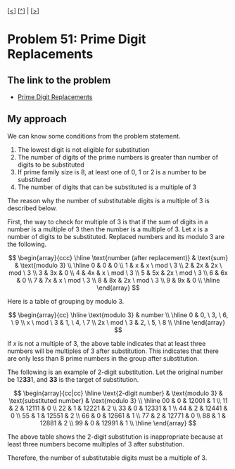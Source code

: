 \[[<](./p0050.md)] \[[^](../README.md)] | \[[>](./p0052.md)]

# Problem 51: Prime Digit Replacements

## The link to the problem

- [Prime Digit Replacements](https://projecteuler.net/problem=51)

## My approach

We can know some conditions from the problem statement.

1. The lowest digit is not eligible for substitution
1. The number of digits of the prime numbers is greater than number of digits to be substituted
1. If prime family size is 8, at least one of 0, 1 or 2 is a number to be substituted
1. The number of digits that can be substituted is a multiple of 3

The reason why the number of substitutable digits is a multiple of 3 is described below.

First, the way to check for multiple of 3 is that if the sum of digits in a number
is a multiple of 3 then the number is a multiple of 3.
Let $x$ is a number of digits to be substituted.
Replaced numbers and its modulo 3 are the following.

$$
\begin{array}{ccc}
\hline
\text{number (after replacement)} & \text{sum} & \text{modulo 3} \\
\hline
0 & 0 & 0 \\
1 & x & x \ mod \ 3 \\
2 & 2x & 2x \ mod \ 3 \\
3 & 3x & 0 \\
4 & 4x & x \ mod \ 3 \\
5 & 5x & 2x \ mod \ 3 \\
6 & 6x & 0 \\
7 & 7x & x \ mod \ 3 \\
8 & 8x & 2x \ mod \ 3 \\
9 & 9x & 0 \\
\hline
\end{array}
$$

Here is a table of grouping by modulo 3.

$$
\begin{array}{cc}
\hline
\text{modulo 3} & number \\
\hline
0 & 0, \ 3, \ 6, \ 9 \\
x \ mod \ 3 & 1, \ 4, \ 7 \\
2x \ mod \ 3 & 2, \ 5, \ 8 \\
\hline
\end{array}
$$

If $x$ is not a multiple of 3,
the above table indicates that at least three numbers will be multiples of 3 after substitution.
This indicates that there are only less than 8 prime numbers in the group after substitution.

The following is an example of 2-digit substitution. Let the original number be 12**33**1, and **33** is the target of substitution.

$$
\begin{array}{cc|cc}
\hline
\text{2-digit number} & \text{modulo 3} & \text{substituted number} & \text{modulo 3} \\
\hline
00 & 0 & 12001 & 1 \\
11 & 2 & 12111 & 0 \\
22 & 1 & 12221 & 2 \\
33 & 0 & 12331 & 1 \\
44 & 2 & 12441 & 0 \\
55 & 1 & 12551 & 2 \\
66 & 0 & 12661 & 1 \\
77 & 2 & 12771 & 0 \\
88 & 1 & 12881 & 2 \\
99 & 0 & 12991 & 1 \\
\hline
\end{array}
$$

The above table shows the 2-digit substitution is inappropriate
because at least three numbers become multiples of 3 after substitution.

Therefore, the number of substitutable digits must be a multiple of 3.

